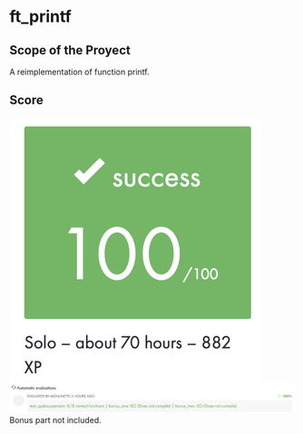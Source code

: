 # ft_printf
## Scope of the Proyect
A reimplementation of function printf.

## Score
<img  src="https://github.com/ikersojo/02_ft_printf/blob/main/score.png?raw=true">
<img  src="https://github.com/ikersojo/02_ft_printf/blob/main/moulinette_eval.png?raw=true">
Bonus part not included.
